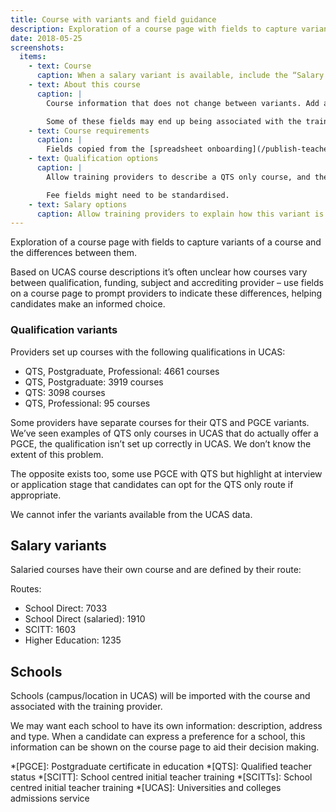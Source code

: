 ```yaml
---
title: Course with variants and field guidance
description: Exploration of a course page with fields to capture variants of a course and the differences between them
date: 2018-05-25
screenshots:
  items:
    - text: Course
      caption: When a salary variant is available, include the “Salary options” field. Use these fields to explain how this variant is different – eg more time in school, limited places, more experience needed.
    - text: About this course
      caption: |
        Course information that does not change between variants. Add a specific field to indicate how this course differs from other subjects offered by the same provider.

        Some of these fields may end up being associated with the training provider or some sort of default course detail so they can be easily shared across courses.
    - text: Course requirements
      caption: |
        Fields copied from the [spreadsheet onboarding](/publish-teacher-training-courses/original-onboarding). These may also be shared between courses.
    - text: Qualification options
      caption: |
        Allow training providers to describe a QTS only course, and then point out the differences in a PGCE with QTS course. A key difference is the fee which can be noted separately.

        Fee fields might need to be standardised.
    - text: Salary options
      caption: Allow training providers to explain how this variant is different – eg more time in school, limited places, more experience needed. Note the salary provided – this is important for comparison with fees and financial support such as bursaries and scholarships.
---
```


Exploration of a course page with fields to capture variants of a course and the differences between them.

Based on UCAS course descriptions it’s often unclear how courses vary between qualification, funding, subject and accrediting provider – use fields on a course page to prompt providers to indicate these differences, helping candidates make an informed choice.

### Qualification variants

Providers set up courses with the following qualifications in UCAS:

- QTS, Postgraduate, Professional: 4661 courses
- QTS, Postgraduate: 3919 courses
- QTS: 3098 courses
- QTS, Professional: 95 courses

Some providers have separate courses for their QTS and PGCE variants. We’ve seen examples of QTS only courses in UCAS that do actually offer a PGCE, the qualification isn’t set up correctly in UCAS. We don’t know the extent of this problem.

The opposite exists too, some use PGCE with QTS but highlight at interview or application stage that candidates can opt for the QTS only route if appropriate.

We cannot infer the variants available from the UCAS data.

## Salary variants

Salaried courses have their own course and are defined by their route:

Routes:

- School Direct: 7033
- School Direct (salaried): 1910
- SCITT: 1603
- Higher Education: 1235

## Schools

Schools (campus/location in UCAS) will be imported with the course and associated with the training provider.

We may want each school to have its own information: description, address and type. When a candidate can express a preference for a school, this information can be shown on the course page to aid their decision making.

*[PGCE]: Postgraduate certificate in education
*[QTS]: Qualified teacher status
*[SCITT]: School centred initial teacher training
*[SCITTs]: School centred initial teacher training
*[UCAS]: Universities and colleges admissions service
